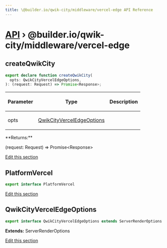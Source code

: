 ```yaml
---
title: \@builder.io/qwik-city/middleware/vercel-edge API Reference
---
```


# [API](/api) &rsaquo; @builder.io/qwik-city/middleware/vercel-edge

## createQwikCity

```typescript
export declare function createQwikCity(
  opts: QwikCityVercelEdgeOptions,
): (request: Request) => Promise<Response>;
```

<table><thead><tr><th>

Parameter

</th><th>

Type

</th><th>

Description

</th></tr></thead>
<tbody><tr><td>

opts

</td><td>

[QwikCityVercelEdgeOptions](#qwikcityverceledgeoptions)

</td><td>

</td></tr>
</tbody></table>
**Returns:**

(request: Request) =&gt; Promise&lt;Response&gt;

[Edit this section](https://github.com/QwikDev/qwik/tree/main/packages/qwik-city/middleware/vercel-edge/index.ts)

## PlatformVercel

```typescript
export interface PlatformVercel
```

[Edit this section](https://github.com/QwikDev/qwik/tree/main/packages/qwik-city/middleware/vercel-edge/index.ts)

## QwikCityVercelEdgeOptions

```typescript
export interface QwikCityVercelEdgeOptions extends ServerRenderOptions
```

**Extends:** ServerRenderOptions

[Edit this section](https://github.com/QwikDev/qwik/tree/main/packages/qwik-city/middleware/vercel-edge/index.ts)
